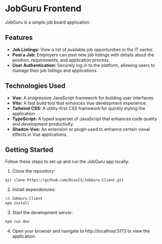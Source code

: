 # JobGuru Frontend

JobGuru is a simple job board application.

## Features

- **Job Listings:** View a list of available job opportunities in the IT sector.
- **Post a Job:** Employers can post new job listings with details about the position, requirements, and application process.
- **User Authentication:** Securely log in to the platform, allowing users to manage their job listings and applications.

## Technologies Used

- **Vue:** A progressive JavaScript framework for building user interfaces.
- **Vite:** A fast build tool that enhances Vue development experience.
- **Tailwind CSS:** A utility-first CSS framework for quickly styling the application.
- **TypeScript:** A typed superset of JavaScript that enhances code quality and development productivity.
- **Shadcn-Vue:** An extension or plugin used to enhance certain visual effects in Vue applications.

## Getting Started

Follow these steps to set up and run the JobGuru app locally:

1. Clone the repository:

```bash
git clone https://github.com/Hixo23/JobGuru-Client.git
```

2. Install dependencies:

```bash
cd JobGuru-Client
npm install
```

3. Start the development server:

```bash
npm run dev
```

4. Open your browser and navigate to http://localhost:5173 to view the application.
